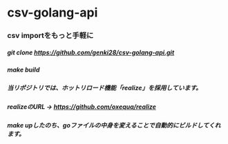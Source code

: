 # csv-golang-api

### csv importをもっと手軽に

##### git clone https://github.com/genki28/csv-golang-api.git

##### make build

##### 当リポジトリでは、ホットリロード機能「realize」を採用しています。
##### realizeのURL -> https://github.com/oxequa/realize
##### make upしたのち、goファイルの中身を変えることで自動的にビルドしてくれます。